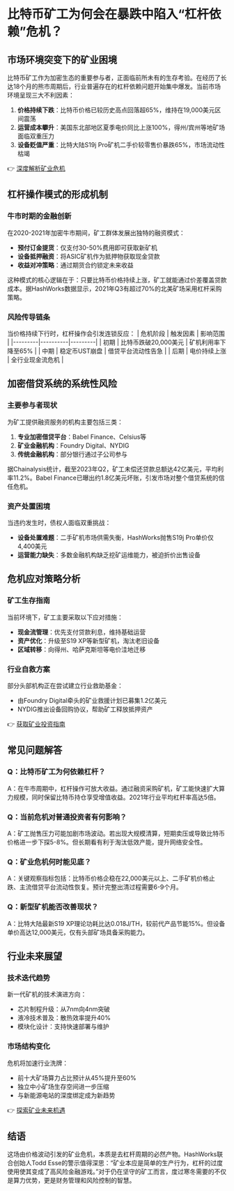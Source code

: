 # 比特币矿工为何会在暴跌中陷入“杠杆依赖”危机？

## 市场环境突变下的矿业困境
比特币矿工作为加密生态的重要参与者，正面临前所未有的生存考验。在经历了长达18个月的熊市周期后，行业普遍存在的杠杆依赖问题开始集中爆发。当前市场环境呈现三大不利因素：

1. **价格持续下跌**：比特币价格已较历史高点回落超65%，维持在19,000美元区间震荡
2. **运营成本攀升**：美国东北部地区夏季电价同比上涨100%，得州/宾州等地矿场面临双重压力
3. **设备贬值严重**：比特大陆S19j Pro矿机二手价较零售价暴跌65%，市场流动性枯竭

👉 [深度解析矿业危机](https://bit.ly/okx_welcome)

## 杠杆操作模式的形成机制
### 牛市时期的金融创新
在2020-2021年加密牛市期间，矿工群体发展出独特的融资模式：
- **预付订金提货**：仅支付30-50%费用即可获取新矿机
- **设备抵押融资**：将ASIC矿机作为抵押物获取现金贷款
- **收益对冲策略**：通过期货合约锁定未来收益

这种模式的核心逻辑在于：只要比特币价格持续上涨，矿工就能通过价差覆盖贷款成本。据HashWorks数据显示，2021年Q3有超过70%的北美矿场采用杠杆采购策略。

### 风险传导链条
当价格持续下行时，杠杆操作会引发连锁反应：
| 危机阶段 | 触发因素 | 影响范围 |
|---------|----------|---------|
| 初期    | 比特币跌破20,000美元 | 矿机利用率下降至65% |
| 中期    | 稳定币UST崩盘 | 借贷平台流动性告急 |
| 后期    | 电价持续上涨 | 全行业现金流危机 |

## 加密借贷系统的系统性风险
### 主要参与者现状
为矿工提供融资服务的机构主要包括三类：
1. **专业加密借贷平台**：Babel Finance、Celsius等
2. **矿业金融机构**：Foundry Digital、NYDIG
3. **传统金融机构**：部分银行通过子公司参与

据Chainalysis统计，截至2023年Q2，矿工未偿还贷款总额达42亿美元，平均利率11.2%。Babel Finance已曝出约1.8亿美元坏账，引发市场对整个借贷系统的信任危机。

### 资产处置困境
当违约发生时，债权人面临双重挑战：
- **设备处置难题**：二手矿机市场供需失衡，HashWorks抛售S19j Pro单价仅4,400美元
- **运营能力缺失**：多数金融机构缺乏挖矿运维能力，被迫折价出售设备

## 危机应对策略分析
### 矿工生存指南
当前环境下，矿工主要采取以下应对措施：
- **现金流管理**：优先支付贷款利息，维持基础运营
- **资产优化**：升级至S19 XP等新型矿机，淘汰老旧设备
- **区域转移**：向得州、哈萨克斯坦等电价洼地迁移

### 行业自救方案
部分头部机构正在尝试建立行业救助基金：
- 由Foundry Digital牵头的矿业救援计划已募集1.2亿美元
- NYDIG推出设备回购协议，帮助矿工释放抵押资产

👉 [获取矿业投资指南](https://bit.ly/okx_welcome)

## 常见问题解答
### Q：比特币矿工为何依赖杠杆？
A：在牛市周期中，杠杆操作可放大收益。通过融资采购矿机，矿工能快速扩大算力规模，同时保留比特币持仓享受增值收益。2021年行业平均杠杆率高达5倍。

### Q：当前危机对普通投资者有何影响？
A：矿工抛售压力可能加剧市场波动。若出现大规模清算，短期卖压或导致比特币价格进一步下探5-8%。但长期看有利于淘汰低效产能，提升网络安全性。

### Q：矿业危机何时能见底？
A：关键观察指标包括：比特币价格企稳在22,000美元以上、二手矿机价格止跌、主流借贷平台流动性恢复。预计完整出清过程需要6-9个月。

### Q：新型矿机能否改善现状？
A：比特大陆最新S19 XP理论功耗比达0.018J/TH，较前代产品节能15%。但设备单价高达12,000美元，仅有头部矿场具备采购能力。

## 行业未来展望
### 技术迭代趋势
新一代矿机的技术演进方向：
- 芯片制程升级：从7nm向4nm突破
- 液冷技术普及：散热效率提升40%
- 模块化设计：支持快速部署与维护

### 市场结构变化
危机将加速行业洗牌：
- 前十大矿场算力占比预计从45%提升至60%
- 独立中小矿场生存空间进一步压缩
- 与新能源电站的深度绑定成为新趋势

👉 [探索矿业未来机遇](https://bit.ly/okx_welcome)

## 结语
这场由价格波动引发的矿业危机，本质是去杠杆周期的必然产物。HashWorks联合创始人Todd Esse的警示值得深思：“矿业本应是简单的生产行为，杠杆的过度使用使其变成了高风险金融游戏。”对于仍在坚守的矿工而言，度过寒冬需要的不仅是算力优势，更是财务管理和风险控制的智慧。